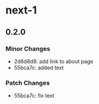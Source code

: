 # next-1

## 0.2.0

### Minor Changes

- 2d6d8d8: add link to about page
- 55bca7c: added text

### Patch Changes

- 55bca7c: fix text
